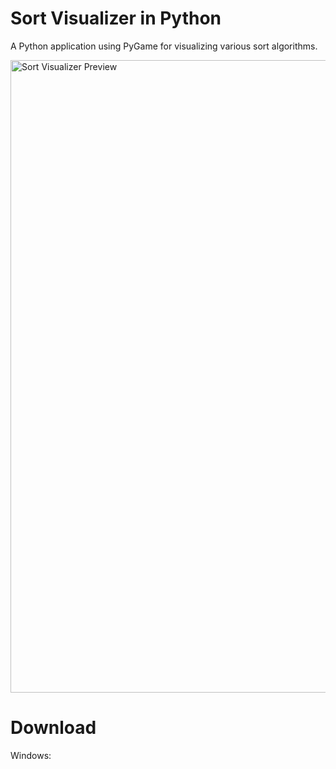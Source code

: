 # Sort Visualizer in Python
A Python application using PyGame for visualizing various sort algorithms.

<img width="1012" alt="Sort Visualizer Preview" src="https://user-images.githubusercontent.com/86862325/222879961-69a59ff5-09f2-4f07-a17f-2c27a0c98156.png">

# Download
Windows: <a href="https://github.com/Jian-Li1/sort-visualizer/releases/download/v1.0.0/Sort.Visualizer.exe"></a>
